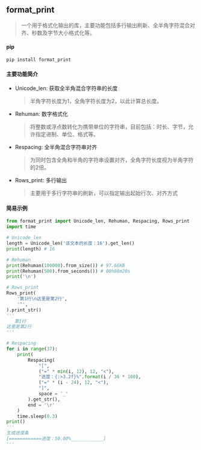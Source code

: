 ## format_print
> 一个用于格式化输出的库，主要功能包括多行输出刷新、全半角字符混合对齐、秒数及字节大小格式化等。

#### pip
``` shell
pip install format_print
```

#### 主要功能简介
- Unicode_len: 获取全半角混合字符串的长度
  > 半角字符长度为1，全角字符长度为2，以此计算总长度。
- Rehuman: 数字格式化
  > 将整数或浮点数转化为携带单位的字符串，目前包括：时长、字节，允许指定进制、单位、格式等。
- Respacing: 全半角混合字符串对齐
  > 为同时包含全角和半角的字符串设置对齐，全角字符长度视为半角字符的2倍。
- Rows_print: 多行输出
  > 主要用于多行字符串的刷新，可以指定输出起始行次、对齐方式

#### 简易示例
``` python
from format_print import Unicode_len, Rehuman, Respacing, Rows_print
import time

# Unicode_len
length = Unicode_len('该文本的长度：16').get_len()
print(length) # 16

# Rehuman
print(Rehuman(100000).from_size()) # 97.66KB
print(Rehuman(500).from_seconds()) # 00h08m20s
print('\n')

# Rows_print
Rows_print(
    '第1行\n这里是第2行',
    '^',
).print_str()
'''
   第1行
这里是第2行
'''

# Respacing
for i in range(37):
    print(
        Respacing(
            "[",
            ("=" * min(i, 12), 12, "<"),
            "进度：{:>3.2f}%".format(i / 36 * 100),
            ("=" * (i - 24), 12, "<"),
            "]",
            space = '_'
        ).get_str(),
        end = '\r'
    )
    time.sleep(0.3)
print()
'''
生成进度条
[============进度：50.00%____________]
'''
```